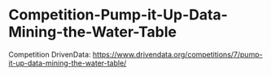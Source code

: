# Competition-Pump-it-Up-Data-Mining-the-Water-Table
Competition DrivenData: https://www.drivendata.org/competitions/7/pump-it-up-data-mining-the-water-table/
